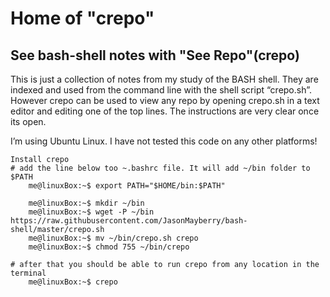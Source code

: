# Home of "crepo"
## See bash-shell notes with "See Repo"(crepo)

This is just a collection of notes from my study of the BASH shell. They are indexed and used from the command line with the shell script “crepo.sh”. However crepo can be used to view any repo by opening crepo.sh in a text editor and editing one of the top lines. The instructions are very clear once its open.  
  
I’m using Ubuntu Linux. I have not tested this code on any other platforms!  
  
```  
Install crepo  
# add the line below too ~.bashrc file. It will add ~/bin folder to $PATH  
    me@linuxBox:~$ export PATH="$HOME/bin:$PATH"  

    me@linuxBox:~$ mkdir ~/bin  
    me@linuxBox:~$ wget -P ~/bin https://raw.githubusercontent.com/JasonMayberry/bash-shell/master/crepo.sh  
    me@linuxBox:~$ mv ~/bin/crepo.sh crepo
    me@linuxBox:~$ chmod 755 ~/bin/crepo  
  
# after that you should be able to run crepo from any location in the terminal  
    me@linuxBox:~$ crepo  
```
